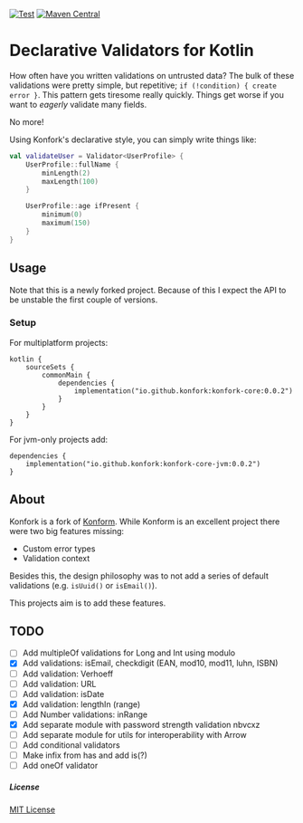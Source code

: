 [![Test](https://github.com/konfork/konfork/actions/workflows/test.yml/badge.svg?branch=main)](https://github.com/konfork/konfork/actions/workflows/gradle.yml)
[![Maven Central](https://maven-badges.herokuapp.com/maven-central/io.github.konfork/konfork-core/badge.svg)](https://maven-badges.herokuapp.com/maven-central/io.github.konfork/konfork-core)

# Declarative Validators for Kotlin

How often have you written validations on untrusted data? The bulk of these validations were pretty simple, but
repetitive; `if (!condition) { create error }`. This pattern gets tiresome really quickly. Things get
worse if you want to *eagerly* validate many fields.

No more!

Using Konfork's declarative style, you can simply write things like:

```kotlin
val validateUser = Validator<UserProfile> {
    UserProfile::fullName {
        minLength(2)
        maxLength(100)
    }

    UserProfile::age ifPresent {
        minimum(0)
        maximum(150)
    }
}
```

## Usage

Note that this is a newly forked project. Because of this I expect the API to be unstable the first couple of versions.

### Setup

For multiplatform projects:

```
kotlin {
    sourceSets {
        commonMain {
            dependencies {
                implementation("io.github.konfork:konfork-core:0.0.2")
            }
        }
    }
}
```

For jvm-only projects add:

```
dependencies {
    implementation("io.github.konfork:konfork-core-jvm:0.0.2")
}
```


## About
Konfork is a fork of [Konform](https://www.konform.io). While Konform is an excellent project there were two big
features missing:

- Custom error types
- Validation context

Besides this, the design philosophy was to not add a series of default validations (e.g. `isUuid()` or `isEmail()`).

This projects aim is to add these features.

## TODO

- [ ] Add multipleOf validations for Long and Int using modulo
- [x] Add validations: isEmail, checkdigit (EAN, mod10, mod11, luhn, ISBN)
- [ ] Add validation: Verhoeff
- [ ] Add validation: URL
- [ ] Add validation: isDate
- [x] Add validation: lengthIn (range)
- [ ] Add Number validations: inRange
- [x] Add separate module with password strength validation nbvcxz
- [ ] Add separate module for utils for interoperability with Arrow
- [ ] Add conditional validators
- [ ] Make infix from has and add is(?)
- [ ] Add oneOf validator

##### License

[MIT License](https://github.com/konfork/konfork/blob/master/LICENSE)
